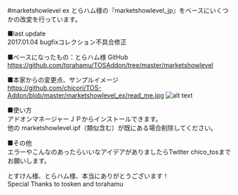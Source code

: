 #marketshowlevel ex
とらハム様の『marketshowlevel_jp』をベースにいくつかの改変を行っています。  

■last update  
2017.01.04 bugfixコレクション不具合修正


■ベースになったもの：とらハム様 GitHub  
https://github.com/torahamu/TOSAddon/tree/master/marketshowlevel


■本家からの変更点、サンプルイメージ  
https://github.com/chicori/TOS-Addon/blob/master/marketshowlevel_ex/read_me.jpg
![alt text](https://github.com/chicori/TOS-Addon/blob/master/marketshowlevel_ex/read_me.jpg "market ss")


■使い方  
アドオンマネージャーＪＰからインストールできます。  
他の marketshowlevel.ipf（類似含む）が既にある場合削除してください。


■その他  
エラーやこんなのあったらいいなアイデアがありましたらTwitter chico_tosまでお願いします。

とすけん様、とらハム様、本当にありがとうございます！  
Special Thanks to tosken and torahamu
